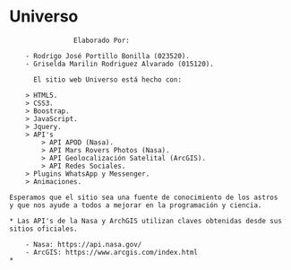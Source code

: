 # Universo
        
                    Elaborado Por:

        - Rodrigo José Portillo Bonilla (023520).
        - Griselda Marilin Rodriguez Alvarado (015120).

          El sitio web Universo está hecho con:

        > HTML5.
        > CSS3.
        > Boostrap.
        > JavaScript.
        > Jquery.
        > API's
            > API APOD (Nasa).
            > API Mars Rovers Photos (Nasa).
            > API Geolocalización Satelital (ArcGIS).
            > API Redes Sociales.
        > Plugins WhatsApp y Messenger.
        > Animaciones.

    Esperamos que el sitio sea una fuente de conocimiento de los astros
    y que nos ayude a todos a mejorar en la programación y ciencia.

    * Las API's de la Nasa y ArchGIS utilizan claves obtenidas desde sus 
    sitios oficiales.

        - Nasa: https://api.nasa.gov/
        - ArcGIS: https://www.arcgis.com/index.html
    *
    

